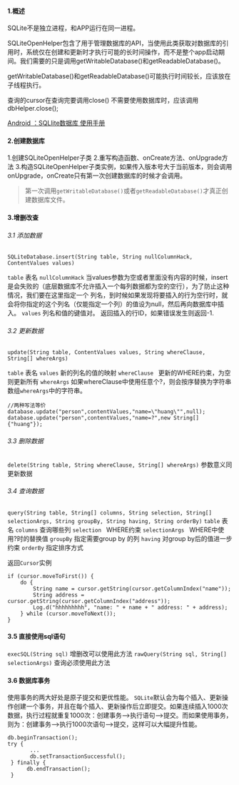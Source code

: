 #### 1.概述
SQLite不是独立进程，和APP运行在同一进程。

SQLiteOpenHelper包含了用于管理数据库的API，当使用此类获取对数据库的引用时，系统仅在创建和更新时才执行可能的长时间操作，而不是整个app启动期间。我们需要的只是调用getWritableDatabase()和getReadableDatabase()。

getWritableDatabase()和getReadableDatabase()可能执行时间较长，应该放在子线程执行。

查询的cursor在查询完要调用close()
不需要使用数据库时，应该调用dbHelper.close();

[Android ：SQLlite数据库 使用手册](https://www.jianshu.com/p/8e3f294e2828)

#### 2.创建数据库
1.创建SQLiteOpenHelper子类
2.重写构造函数、onCreate方法、onUpgrade方法
3.构造SQLiteOpenHelper子类实例，如果传入版本号大于当前版本，则会调用onUpgrade，onCreate只有第一次创建数据库的时候才会调用。

> 第一次调用`getWritableDatabase()`或者`getReadableDatabase()`才真正创建数据库文件。
#### 3.增删改查

###### 3.1 添加数据
`SQLiteDatabase.insert(String table, String nullColumnHack, ContentValues values)`

`table` 表名
`nullColumnHack` 当values参数为空或者里面没有内容的时候，insert是会失败的（底层数据库不允许插入一个每列数据都为空的空行），为了防止这种情况，我们要在这里指定一个 列名，到时候如果发现将要插入的行为空行时，就会将你指定的这个列名（仅能指定一个列）的值设为null，然后再向数据库中插入。
`values` 列名和值的键值对。
返回插入的行ID，如果错误发生则返回-1.

###### 3.2 更新数据
`update(String table, ContentValues values, String whereClause, String[] whereArgs)`

`table` 表名
`values` 新的列名的值的映射
`whereClause ` 更新的WHERE约束，为空则更新所有
`whereArgs` 如果whereClause中使用任意个?，则会按序替换为字符串数组`whereArgs`中的字符串。

```
//两种写法等价
database.update("person",contentValues,"name=\"huang\"",null);
database.update("person",contentValues,"name=?",new String[]{"huang"});
```

###### 3.3 删除数据
`delete(String table, String whereClause, String[] whereArgs)`
参数意义同更新数据

###### 3.4 查询数据
`query(String table, String[] columns, String selection,
            String[] selectionArgs, String groupBy, String having,
            String orderBy)`
`table` 表名
`columns` 查询哪些列
`selection ` WHERE约束
`selectionArgs ` WHERE中使用?时的替换值
`groupBy` 指定需要group by 的列
`having` 对group by后的值进一步约束
`orderBy` 指定排序方式

返回`Cursor`实例
```
if (cursor.moveToFirst()) {
    do {
        String name = cursor.getString(cursor.getColumnIndex("name"));
        String address = cursor.getString(cursor.getColumnIndex("address"));
        Log.d("hhhhhhhhh", "name: " + name + " address: " + address);
    } while (cursor.moveToNext());
}
```

#### 3.5 直接使用sql语句
`execSQL(String sql)`  增删改可以使用此方法
`rawQuery(String sql, String[] selectionArgs)` 查询必须使用此方法

#### 3.6 数据库事务
使用事务的两大好处是原子提交和更优性能。
`SQLite`默认会为每个插入、更新操作创建一个事务，并且在每个插入、更新操作后立即提交。如果连续插入1000次数据，执行过程就重复1000次：创建事务-->执行语句-->提交。而如果使用事务，则为：创建事务-->执行1000次语句-->提交，这样可以大幅提升性能。
```
db.beginTransaction();
try {
       ...
       db.setTransactionSuccessful();
 } finally {
      db.endTransaction();
 }
```